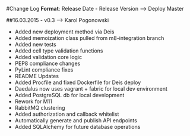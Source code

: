 #Change Log
**Format**: Release Date - Release Version --> Deploy Master

##16.03.2015 - v0.3 --> Karol Pogonowski

* Added new deployment method via Deis
* Added memoization class pulled from m8-integration branch
* Added new tests
* Added cell type validation functions
* Added validation core logic
* PEP8 compliance changes
* PyLint compliance fixes
* README Updates
* Added Procfile and fixed Dockerfile for Deis deploy
* Daedalus now uses vagrant + fabric for local dev environment
* Added PostgreSQL db for local development
* Rework for M11
* RabbitMQ clustering
* Added authorization and callback whitelist
* Automatically generate and publish API endpoints
* Added SQLAlchemy for future database operations
